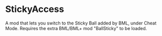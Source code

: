 # StickyAccess

A mod that lets you switch to the Sticky Ball added by BML, under Cheat Mode. Requires the extra BML/BML+ mod "BallSticky" to be loaded.
